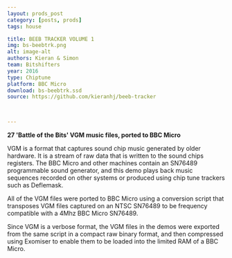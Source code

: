 ```yaml
---
layout: prods_post
category: [posts, prods]
tags: house

title: BEEB TRACKER VOLUME 1
img: bs-beebtrk.png
alt: image-alt
authors: Kieran & Simon
team: Bitshifters
year: 2016
type: Chiptune
platform: BBC Micro
download: bs-beebtrk.ssd
source: https://github.com/kieranhj/beeb-tracker


 
---
```


**27 'Battle of the Bits' VGM music files, ported to BBC Micro**

VGM is a format that captures sound chip music generated by older hardware. It is a stream of raw data that is written to the sound chips registers. 
The BBC Micro and other machines contain an SN76489 programmable sound generator, and this demo plays back music sequences recorded on other systems or produced using chip tune trackers such as Deflemask.

All of the VGM files were ported to BBC Micro using a conversion script that transposes VGM files captured on an NTSC SN76489 to be frequency compatible with a 4Mhz BBC Micro SN76489.

Since VGM is a verbose format, the VGM files in the demos were exported from the same script in a compact raw binary format, and then compressed using Exomiser to enable them to be loaded into the limited RAM of a BBC Micro.



